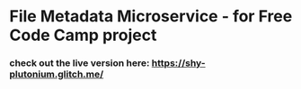 
# File Metadata Microservice  - for Free Code Camp project

###    check out the live version here: https://shy-plutonium.glitch.me/
